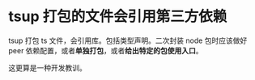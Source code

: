 # tsup 打包的文件会引用第三方依赖

tsup 打包 ts 文件，会引用库。包括类型声明。二次封装 node 包时应该做好 peer 依赖配置，或者**单独打包**，或者**给出特定的包使用入口**。

这更算是一种开发教训。
